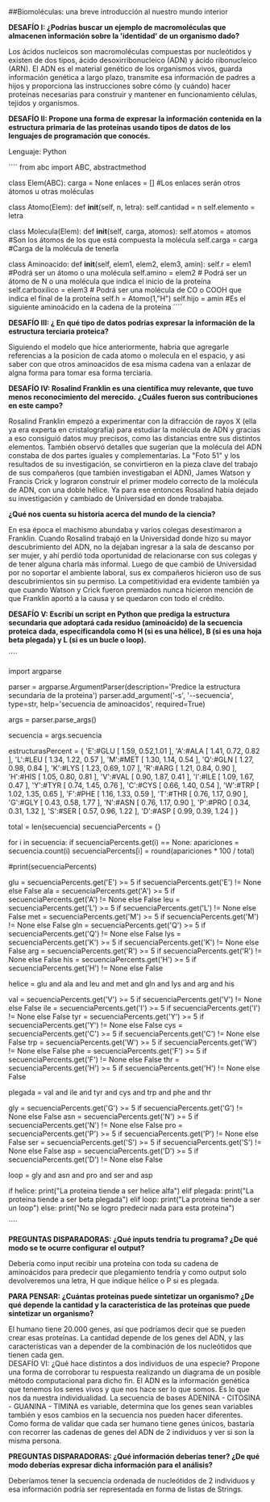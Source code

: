 ##Biomoléculas: una breve introducción al nuestro mundo interior

**DESAFÍO I: ¿Podrías buscar un ejemplo de macromoléculas que almacenen información sobre la 'identidad' de un organismo dado?**

Los ácidos nucleicos son macromoléculas compuestas por nucleótidos y existen de dos tipos, ácido desoxirribonucleico (ADN) y ácido ribonucleico (ARN). 
El ADN es el material genético de los organismos vivos, guarda información genética a largo plazo, 
transmite esa información de padres a hijos y proporciona las instrucciones sobre cómo (y cuándo) hacer proteínas necesarias para construir y mantener 
en funcionamiento células, tejidos y organismos.

**DESAFÍO II: Propone una forma de expresar la información contenida en la estructura primaria de las proteínas usando tipos de datos de los lenguajes de programación que conocés.**

Lenguaje: Python


´´´´
from abc import ABC, abstractmethod

class Elem(ABC):
    carga = None 
    enlaces = [] #Los enlaces serán otros átomos u otras moléculas

class Atomo(Elem):
    def __init__(self, n, letra):
        self.cantidad = n
        self.elemento = letra
        

class Molecula(Elem):
    def __init__(self, carga, atomos):
        self.atomos = atomos #Son los átomos de los que está compuesta la molécula
        self.carga = carga #Carga de la molécula de tenerla
        

class Aminoacido:
    def __init__(self, elem1, elem2, elem3, amin):
        self.r = elem1  #Podrá ser un átomo o una molécula
        self.amino = elem2 # Podrá ser un átomo de N o una molécula que indica el inicio de la proteína
        self.carboxilico = elem3 # Podrá ser una molécula de CO o COOH que indica el final de la proteína
        self.h = Atomo(1,"H")
        self.hijo = amin #Es el siguiente aminoácido en la cadena de la proteína
´´´´	

**DESAFÍO III: ¿ En qué tipo de datos podrías expresar la información de la estructura terciaria proteica?**

Siguiendo el modelo que hice anteriormente, habria que agregarle referencias a la posicion de cada atomo o molecula en el espacio, y asi saber con que
otros aminoacidos de esa misma cadena van a enlazar de algna forma para tomar esa forma terciaria.

**DESAFÍO IV: Rosalind Franklin es una científica muy relevante, que tuvo menos reconocimiento del merecido.**
**¿Cuáles fueron sus contribuciones en este campo?**

Rosalind Franklin empezó a experimentar con la difracción de rayos X (ella ya era experta en cristalografía)  para estudiar la molécula de ADN y 
gracias a eso consiguió datos muy precisos, como las distancias entre sus distintos elementos. También observó detalles que sugerían que la 
molécula del ADN constaba de dos partes iguales y complementarias. 
La "Foto 51" y los resultados de su investigación, se convirtieron en la pieza clave del trabajo de sus compañeros (que también investigaban el 
ADN), James Watson y Francis Crick y lograron construir el primer modelo correcto de la molécula de ADN, con una doble hélice. Ya para ese entonces 
Rosalind había dejado su investigación y cambiado de Universidad en donde trabajaba.

**¿Qué nos cuenta su historia acerca del mundo de la ciencia?**

En esa época el machismo abundaba y varios colegas desestimaron a Franklin. Cuando Rosalind trabajó en la Universidad donde hizo su mayor 
descubrimiento del ADN, no la dejaban ingresar a la sala de descanso por ser mujer, y ahí perdió toda oportunidad de relacionarse con sus colegas 
y de tener alguna charla más informal.
Luego de que cambió de Universidad por no soportar el ambiente laboral, sus ex compañeros hicieron uso de sus descubrimientos sin su permiso. 
La competitividad era evidente también ya que cuando Watson y Crick fueron premiados nunca hicieron mención de que Franklin aportó a la causa y 
se quedaron con todo el crédito. 

**DESAFÍO V: Escribí un script en Python que prediga la estructura secundaria que adoptará cada residuo (aminoácido) de la secuencia proteica** 
**dada, especificandola como H (si es una hélice), B (si es una hoja beta plegada) y L (si es un bucle o loop).**

´´´´

import argparse

parser = argparse.ArgumentParser(description='Predice la estructura secundaria de la proteina')
parser.add_argument('-s', '--secuencia', type=str, help='secuencia de aminoacidos', required=True)

args = parser.parse_args()

secuencia = args.secuencia

estructurasPercent = {
    'E':#GLU
        [
          1.59, 0.52,1.01
        ],
    'A':#ALA
        [
          1.41, 0.72, 0.82
        ],
    'L':#LEU
        [
          1.34, 1.22, 0.57
        ],
    'M':#MET
        [
          1.30, 1.14, 0.54
        ],
    'Q':#GLN
        [
          1.27, 0.98, 0.84
        ],
    'K':#LYS
        [
          1.23, 0.69, 1.07
        ],
    'R':#ARG
        [
          1.21, 0.84, 0.90
        ],
    'H':#HIS
        [
          1.05, 0.80, 0.81
        ],
    'V':#VAL
        [
          0.90, 1.87, 0.41
        ],
    'I':#ILE
        [
          1.09, 1.67, 0.47
        ],
    'Y':#TYR
        [
          0.74, 1.45, 0.76
        ],
    'C':#CYS
        [
          0.66, 1.40, 0.54
        ],
    'W':#TRP
        [
          1.02, 1.35, 0.65
        ],
    'F':#PHE
        [
          1.16, 1.33, 0.59
        ],
    'T':#THR
        [
          0.76, 1.17, 0.90
        ],
    'G':#GLY
        [
          0.43, 0.58, 1.77
        ],
    'N':#ASN
        [
          0.76, 1.17, 0.90
        ],
    'P':#PRO
        [
          0.34, 0.31, 1.32
        ],
    'S':#SER
        [
          0.57, 0.96, 1.22
        ],
    'D':#ASP
        [
          0.99, 0.39, 1.24
        ]
}

total = len(secuencia)
secuenciaPercents = {}

for i in secuencia:
    if secuenciaPercents.get(i) == None:
        apariciones = secuencia.count(i)
        secuenciaPercents[i] = round(apariciones * 100 / total)
        

#print(secuenciaPercents)

glu = secuenciaPercents.get('E') >= 5 if secuenciaPercents.get('E') != None else False
ala = secuenciaPercents.get('A') >= 5 if secuenciaPercents.get('A') != None else False
leu = secuenciaPercents.get('L') >= 5 if secuenciaPercents.get('L') != None else False
met = secuenciaPercents.get('M') >= 5 if secuenciaPercents.get('M') != None else False
gln = secuenciaPercents.get('Q') >= 5 if secuenciaPercents.get('Q') != None else False
lys = secuenciaPercents.get('K') >= 5 if secuenciaPercents.get('K') != None else False
arg = secuenciaPercents.get('R') >= 5 if secuenciaPercents.get('R') != None else False
his = secuenciaPercents.get('H') >= 5 if secuenciaPercents.get('H') != None else False

helice =  glu and ala and leu and met and gln and lys and arg and his

val = secuenciaPercents.get('V') >= 5 if secuenciaPercents.get('V') != None else False
ile = secuenciaPercents.get('I') >= 5 if secuenciaPercents.get('I') != None else False
tyr = secuenciaPercents.get('Y') >= 5 if secuenciaPercents.get('Y') != None else False
cys = secuenciaPercents.get('C') >= 5 if secuenciaPercents.get('C') != None else False
trp = secuenciaPercents.get('W') >= 5 if secuenciaPercents.get('W') != None else False
phe = secuenciaPercents.get('F') >= 5 if secuenciaPercents.get('F') != None else False
thr = secuenciaPercents.get('H') >= 5 if secuenciaPercents.get('H') != None else False

plegada = val and ile and tyr and cys and trp and phe and thr

gly = secuenciaPercents.get('G') >= 5 if secuenciaPercents.get('G') != None else False
asn = secuenciaPercents.get('N') >= 5 if secuenciaPercents.get('N') != None else False
pro = secuenciaPercents.get('P') >= 5 if secuenciaPercents.get('P') != None else False
ser = secuenciaPercents.get('S') >= 5 if secuenciaPercents.get('S') != None else False
asp = secuenciaPercents.get('D') >= 5 if secuenciaPercents.get('D') != None else False

loop = gly and asn and pro and ser and asp

if helice:
    print("La proteina tiende a ser helice alfa")
elif plegada:
    print("La proteina tiende a ser beta plegada")
elif loop:
    print("La proteina tiende a ser un loop")
else:
    print("No se logro predecir nada para esta proteina")

´´´´


**PREGUNTAS DISPARADORAS: ¿Qué inputs tendría tu programa? ¿De qué modo se te ocurre configurar el output?**
 
Debería como input recibir una proteína con toda su cadena de aminoácidos para predecir que plegamiento tendría y como output solo devolveremos una 
letra, H que indique hélice o P si es plegada. 
 
**PARA PENSAR: ¿Cuántas proteínas puede sintetizar un organismo? ¿De qué depende la cantidad y la característica de las proteínas que puede sintetizar un organismo?**

El humano tiene 20.000 genes, así que podríamos decir que se pueden crear esas proteínas.  La cantidad depende de los genes del ADN, y las 
características van a depender de la combinación de los nucleótidos que tienen cada gen.  
DESAFÍO VI: ¿Qué hace distintos a dos individuos de una especie? Propone una forma de corroborar tu respuesta realizando un diagrama de un 
posible método computacional para dicho fin.
El ADN es la información genética que tenemos los seres vivos y que nos hace ser lo que somos. Es lo que nos da nuestra individualidad.
La secuencia de bases ADENINA - CITOSINA - GUANINA - TIMINA es variable, determina que los genes sean variables también y esos cambios en la secuencia 
nos pueden hacer diferentes.
Como forma de validar que cada ser humano tiene genes únicos, bastaría con recorrer las cadenas de genes del ADN de 2 individuos y ver si son la misma 
persona.

**PREGUNTAS DISPARADORAS: ¿Qué información deberías tener? ¿De qué modo deberías expresar dicha información para el análisis?**
 
Deberíamos tener la secuencia ordenada de nucleótidos de 2 individuos y esa información podría ser representada en forma de listas de Strings.


